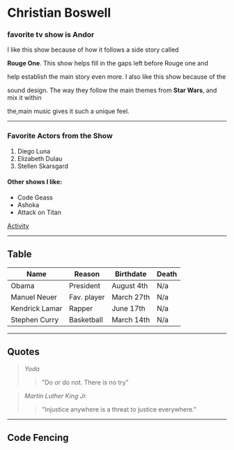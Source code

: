  #    Christian Boswell

###    favorite tv show is Andor


I like this show because of how it follows a side story called

**Rouge One**. This show helps fill in the gaps left before Rouge one and 

help establish the main story even more. I also like this show because of the 

sound design. The way they follow the main themes from **Star Wars**, and mix it within

the,main music gives it such a unique feel. 

----

###    Favorite Actors from the Show
1. Diego Luna
2. Elizabeth Dulau
3. Stellen Skarsgard

####   Other shows I like:
- Code Geass
- Ashoka
- Attack on Titan

[Activity](MyActivity.md) 

---- 
## Table
| Name | Reason| Birthdate | Death |
|----------|----------|----------|----------|
| Obama   | President | August 4th  | N/a |
| Manuel Neuer   | Fav. player   | March 27th  | N/a  |
|Kendrick Lamar    | Rapper  | June 17th  | N/a  |
| Stephen Curry   | Basketball   | March 14th   | N/a | 

----
## Quotes
>*Yoda*
>>"Do or do not. There is no try"

>*Martin Luther King Jr.*
>>"Injustice anywhere is a threat to justice everywhere."

---- 
## Code Fencing


   
